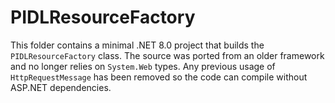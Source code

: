 # PIDLResourceFactory

This folder contains a minimal .NET 8.0 project that builds the `PIDLResourceFactory` class.
The source was ported from an older framework and no longer relies on `System.Web` types.
Any previous usage of `HttpRequestMessage` has been removed so the code can compile
without ASP.NET dependencies.
